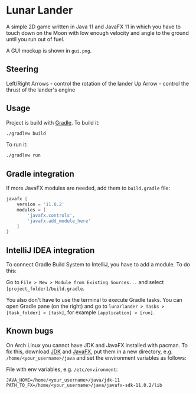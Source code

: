 # Lunar Lander
A simple 2D game written in Java 11 and JavaFX 11 in which you
have to touch down on the Moon with low enough velocity and
angle to the ground until you run out of fuel.

A GUI mockup is shown in `gui.png`.

## Steering
Left/Right Arrows - control the rotation of the lander
Up Arrow - control the thrust of the lander's engine

## Usage
Project is build with [Gradle](https://gradle.org/). To build it:
```bash
./gradlew build
```

To run it:
```bash
./gradlew run
```

## Gradle integration
If more JavaFX modules are needed, add them to `build.gradle` file:

```groovy
javafx {
    version = '11.0.2'
    modules = [
        'javafx.controls',
        'javafx.add_module_here'
    ]
}
```

## IntelliJ IDEA integration
To connect Gradle Build System to IntelliJ, you have to add a module. To do this:

Go to `File > New > Module from Existing Sources...` and select `[project_folder]/build.gradle`.

You also don't have to use the terminal to execute Gradle tasks. You can open Gradle pane (on the right)
and go to `lunarlander > Tasks > [task_folder] > [task]`, for example `[application] > [run]`.

## Known bugs
On Arch Linux you cannot have JDK and JavaFX installed with pacman.
To fix this, download [JDK](https://jdk.java.net/java-se-ri/11)
and [JavaFX](https://gluonhq.com/products/javafx/), put them in a new
directory, e.g. `/home/<your_username>/java` and set the environment variables
as follows:

File with env variables, e.g. `/etc/environment`:
```
JAVA_HOME=/home/<your_username>/java/jdk-11
PATH_TO_FX=/home/<your_username>/java/javafx-sdk-11.0.2/lib
```
